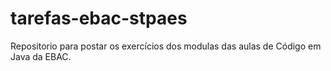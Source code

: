 # tarefas-ebac-stpaes
Repositorio para postar os exercícios dos modulas das aulas de Código em Java da EBAC. 
